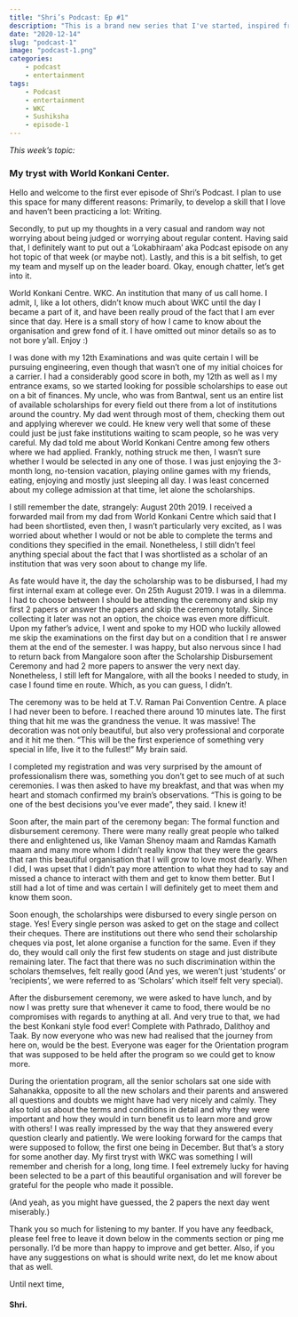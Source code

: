 ```yaml
---
title: "Shri’s Podcast: Ep #1"
description: "This is a brand new series that I've started, inspired from the very famous konkani jhaanki style called 'Lokabhiraam' which is more popular as Podcast. I plan to write on random topics every week and present my personal opinions on them.."
date: "2020-12-14"
slug: "podcast-1"
image: "podcast-1.png"
categories:
    - podcast
    - entertainment
tags:
    - Podcast
    - entertainment
    - WKC
    - Sushiksha
    - episode-1
---
```


*This week’s topic:*
### My tryst with World Konkani Center.

 

Hello and welcome to the first ever episode of Shri’s Podcast. I plan to use this space for many different reasons: Primarily, to develop a skill that I love and haven’t been practicing a lot: Writing.

Secondly, to put up my thoughts in a very casual and random way not worrying about being judged or worrying about regular content. Having said that, I definitely want to put out a ‘Lokabhiraam’ aka Podcast episode on any hot topic of that week (or maybe not).  Lastly, and this is a bit selfish, to get my team and myself up on the leader board. Okay, enough chatter, let’s get into it.

World Konkani Centre. WKC. An institution that many of us call home. I admit, I, like a lot others, didn’t know much about WKC until the day I became a part of it, and have been really proud of the fact that I am ever since that day. Here is a small story of how I came to know about the organisation and grew fond of it. I have omitted out minor details so as to not bore y’all. Enjoy :)

I was done with my 12th Examinations and was quite certain I will be pursuing engineering, even though that wasn’t one of my initial choices for a carrier. I had a considerably good score in both, my 12th as well as I my entrance exams, so we started looking for possible scholarships to ease out on a bit of finances. My uncle, who was from Bantwal, sent us an entire list of available scholarships for every field out there from a lot of institutions around the country. My dad went through most of them, checking them out and applying wherever we could. He knew very well that some of these could just be just fake institutions waiting to scam people, so he was very careful. My dad told me about World Konkani Centre among few others where we had applied. Frankly, nothing struck me then, I wasn’t sure whether I would be selected in any one of those. I was just enjoying the 3-month long, no-tension vacation, playing online games with my friends, eating, enjoying and mostly just sleeping all day. I was least concerned about my college admission at that time, let alone the scholarships.

I still remember the date, strangely: August 20th 2019. I received a forwarded mail from my dad from World Konkani Centre which said that I had been shortlisted, even then, I wasn’t particularly very excited, as I was worried about whether I would or not be able to complete the terms and conditions they specified in the email. Nonetheless, I still didn’t feel anything special about the fact that I was shortlisted as a scholar of an institution that was very soon about to change my life.

As fate would have it, the day the scholarship was to be disbursed, I had my first internal exam at college ever. On 25th August 2019. I was in a dilemma. I had to choose between I should be attending the ceremony and skip my first 2 papers or answer the papers and skip the ceremony totally. Since collecting it later was not an option, the choice was even more difficult. Upon my father’s advice, I went and spoke to my HOD who luckily allowed me skip the examinations on the first day but on a condition that I re answer them at the end of the semester. I was happy, but also nervous since I had to return back from Mangalore soon after the Scholarship Disbursement Ceremony and had 2 more papers to answer the very next day. Nonetheless, I still left for Mangalore, with all the books I needed to study, in case I found time en route. Which, as you can guess, I didn’t.

The ceremony was to be held at T.V. Raman Pai Convention Centre. A place I had never been to before. I reached there around 10 minutes late. The first thing that hit me was the grandness the venue. It was massive! The decoration was not only beautiful, but also very professional and corporate and it hit me then. “This will be the first experience of something very special in life, live it to the fullest!” My brain said.

I completed my registration and was very surprised by the amount of professionalism there was, something you don’t get to see much of at such ceremonies. I was then asked to have my breakfast, and that was when my heart and stomach confirmed my brain’s observations. “This is going to be one of the best decisions you’ve ever made”, they said. I knew it!

Soon after, the main part of the ceremony began: The formal function and disbursement ceremony. There were many really great people who talked there and enlightened us, like Vaman Shenoy maam and Ramdas Kamath maam and many more whom I didn’t really know that they were the gears that ran this beautiful organisation that I will grow to love most dearly. When I did, I was upset that I didn’t pay more attention to what they had to say and missed a chance to interact with them and get to know them better. But I still had a lot of time and was certain I will definitely get to meet them and know them soon.

Soon enough, the scholarships were disbursed to every single person on stage. Yes! Every single person was asked to get on the stage and collect their cheques. There are institutions out there who send their scholarship cheques via post, let alone organise a function for the same. Even if they do, they would call only the first few students on stage and just distribute remaining later. The fact that there was no such discrimination within the scholars themselves, felt really good (And yes, we weren’t just ‘students’ or ‘recipients’, we were referred to as ‘Scholars’ which itself felt very special).

After the disbursement ceremony, we were asked to have lunch, and by now I was pretty sure that whenever it came to food, there would be no compromises with regards to anything at all. And very true to that, we had the best Konkani style food ever! Complete with Pathrado, Dalithoy and Taak. By now everyone who was new had realised that the journey from here on, would be the best. Everyone was eager for the Orientation program that was supposed to be held after the program so we could get to know more.

During the orientation program, all the senior scholars sat one side with Sahanakka, opposite to all the new scholars and their parents and answered all questions and doubts we might have had very nicely and calmly. They also told us about the terms and conditions in detail and why they were important and how they would in turn benefit us to learn more and grow with others! I was really impressed by the way that they answered every question clearly and patiently. We were looking forward for the camps that were supposed to follow, the first one being in December. But that’s a story for some another day. My first tryst with WKC was something I will remember and cherish for a long, long time. I feel extremely lucky for having been selected to be a part of this beautiful organisation and will forever be grateful for the people who made it possible.

(And yeah, as you might have guessed, the 2 papers the next day went miserably.)

Thank you so much for listening to my banter. If you have any feedback, please feel free to leave it down below in the comments section or ping me personally. I’d be more than happy to improve and get better. Also, if you have any suggestions on what is should write next, do let me know about that as well.

Until next time, 

 

#### Shri.